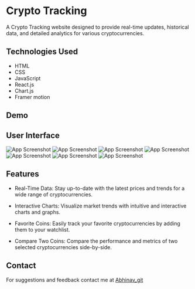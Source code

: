 
# Crypto Tracking 

A Crypto Tracking website designed to provide real-time updates, historical data, and detailed analytics for various cryptocurrencies.



## Technologies Used


- HTML
- CSS
- JavaScript
- React.js
- Chart.js
- Framer motion





## Demo




## User Interface

![App Screenshot]()
![App Screenshot]()
![App Screenshot]()
![App Screenshot]()
![App Screenshot]()
![App Screenshot]()
![App Screenshot]()








## Features


   - Real-Time Data: Stay up-to-date with the latest prices and trends for a wide range of cryptocurrencies.

   - Interactive Charts: Visualize market trends with intuitive and interactive charts and graphs.

   - Favorite Coins: Easily track your favorite cryptocurrencies by adding them to your watchlist.

   - Compare Two Coins: Compare the performance and metrics of two selected cryptocurrencies side-by-side.



## Contact

For suggestions and feedback contact me at [Abhinav_git](https://github.com/UltimateAbhinav)



